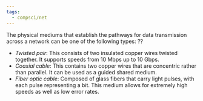 ```yaml
---
tags:
  - compsci/net
---
```

The physical mediums that establish the pathways for data transmission across a network can be one of the following types:
??
- *Twisted pair*: This consists of two insulated copper wires twisted together. It supports speeds from 10 Mbps up to 10 Gbps.
- *Coaxial cable*: This contains two copper wires that are concentric rather than parallel. It can be used as a guided shared medium.
- *Fiber optic cable*: Composed of glass fibers that carry light pulses, with each pulse representing a bit. This medium allows for extremely high speeds as well as low error rates. <!--SR:!2024-02-14,3,190-->